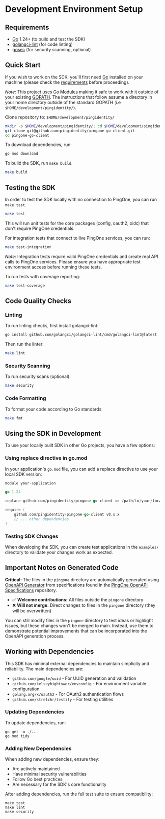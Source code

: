 # Development Environment Setup

## Requirements

- [Go](https://golang.org/doc/install) 1.24+ (to build and test the SDK)
- [golangci-lint](https://golangci-lint.run/usage/install/) (for code linting)
- [gosec](https://github.com/securecodewarrior/gosec) (for security scanning, optional)

## Quick Start

If you wish to work on the SDK, you'll first need [Go](http://www.golang.org) installed on your machine (please check the [requirements](#requirements) before proceeding).

*Note:* This project uses [Go Modules](https://blog.golang.org/using-go-modules) making it safe to work with it outside of your existing [GOPATH](http://golang.org/doc/code.html#GOPATH). The instructions that follow assume a directory in your home directory outside of the standard GOPATH (i.e `$HOME/development/pingidentity/`).

Clone repository to: `$HOME/development/pingidentity/`

```sh
mkdir -p $HOME/development/pingidentity/; cd $HOME/development/pingidentity/
git clone git@github.com:pingidentity/pingone-go-client.git
cd pingone-go-client
```

To download dependencies, run:

```sh
go mod download
```

To build the SDK, run `make build`.

```sh
make build
```

## Testing the SDK

In order to test the SDK locally with no connection to PingOne, you can run `make test`.

```sh
make test
```

This will run unit tests for the core packages (config, oauth2, oidc) that don't require PingOne credentials.

For integration tests that connect to live PingOne services, you can run:

```sh
make test-integration
```

*Note:* Integration tests require valid PingOne credentials and create real API calls to PingOne services. Please ensure you have appropriate test environment access before running these tests.

To run tests with coverage reporting:

```sh
make test-coverage
```

## Code Quality Checks

### Linting

To run linting checks, first install golangci-lint:

```sh
go install github.com/golangci/golangci-lint/cmd/golangci-lint@latest
```

Then run the linter:

```sh
make lint
```

### Security Scanning

To run security scans (optional):

```sh
make security
```

### Code Formatting

To format your code according to Go standards:

```sh
make fmt
```

## Using the SDK in Development

To use your locally built SDK in other Go projects, you have a few options:

### Using replace directive in go.mod

In your application's `go.mod` file, you can add a replace directive to use your local SDK version:

```go
module your-application

go 1.24

replace github.com/pingidentity/pingone-go-client => /path/to/your/local/pingone-go-client

require (
    github.com/pingidentity/pingone-go-client v0.x.x
    // ... other dependencies
)
```

### Testing SDK Changes

When developing the SDK, you can create test applications in the `examples/` directory to validate your changes work as expected.

## Important Notes on Generated Code

**Critical:** The files in the `pingone` directory are automatically generated using [OpenAPI Generator](https://openapi-generator.tech/) from specifications found in the [PingOne OpenAPI Specifications](https://github.com/pingidentity/pingone-openapi-specifications) repository.

- ✅ **Welcome contributions:** All files outside the `pingone` directory
- ❌ **Will not merge:** Direct changes to files in the `pingone` directory (they will be overwritten)

You can still modify files in the `pingone` directory to test ideas or highlight issues, but these changes won't be merged to main. Instead, use them to demonstrate potential improvements that can be incorporated into the OpenAPI generation process.

## Working with Dependencies

This SDK has minimal external dependencies to maintain simplicity and reliability. The main dependencies are:

- `github.com/google/uuid` - For UUID generation and validation
- `github.com/kelseyhightower/envconfig` - For environment variable configuration
- `golang.org/x/oauth2` - For OAuth2 authentication flows
- `github.com/stretchr/testify` - For testing utilities

### Updating Dependencies

To update dependencies, run:

```shell
go get -u ./...
go mod tidy
```

### Adding New Dependencies

When adding new dependencies, ensure they:

- Are actively maintained
- Have minimal security vulnerabilities
- Follow Go best practices
- Are necessary for the SDK's core functionality

After adding dependencies, run the full test suite to ensure compatibility:

```shell
make test
make lint
make security
```
